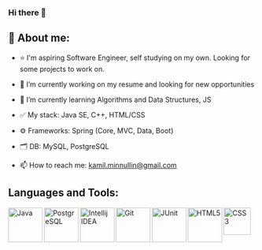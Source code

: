 ### Hi there 👋

## 🚀 About me:

- ⭐️ I'm aspiring Software Engineer, self studying on my own. Looking for some projects to work on.

- 🔭 I’m currently working on my resume and looking for new opportunities
- 🌱 I’m currently learning Algorithms and Data Structures, JS
- ✅ My stack: Java SE, C++, HTML/CSS
- ⚙️ Frameworks: Spring (Core, MVC, Data, Boot)
- 🗂 DB: MySQL, PostgreSQL
- 📫 How to reach me: kamil.minnullin@gmail.com

## Languages and Tools: 

<img align="left" alt="Java" width="70px" src="https://user-images.githubusercontent.com/26686734/131530859-610d3c93-4100-48ef-99f5-9ebc420e8c09.png" />
<img align="left" alt="PostgreSQL" width="70px" src="https://user-images.githubusercontent.com/26686734/131530830-f0fbb99b-93ec-4769-9a4d-7ee756a28dd6.png" /> 
<img align="left" alt="Intellij IDEA" width="70px" src="https://user-images.githubusercontent.com/26686734/131532872-a4c320c4-ef2f-451f-acf5-fbd6ab638e20.png"/>
<img align="left" alt="Git" width="70px" src="https://user-images.githubusercontent.com/26686734/131533489-0d8b692a-f3fb-4c0b-a984-83b6660f4def.png"/>
<img align="left" alt="JUnit" width="70px" src="https://junit.org/junit5/assets/img/junit5-logo.png"/>
<img align="left" alt="HTML5" width="70px" src="https://upload.wikimedia.org/wikipedia/commons/6/61/HTML5_logo_and_wordmark.svg"/>
<img align="left" alt="CSS3" width="55px" src="https://upload.wikimedia.org/wikipedia/commons/d/d5/CSS3_logo_and_wordmark.svg"/>



